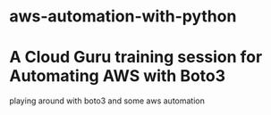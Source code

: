 # aws-automation-with-python

# A Cloud Guru training session for Automating AWS with Boto3
playing around with boto3 and some aws automation
